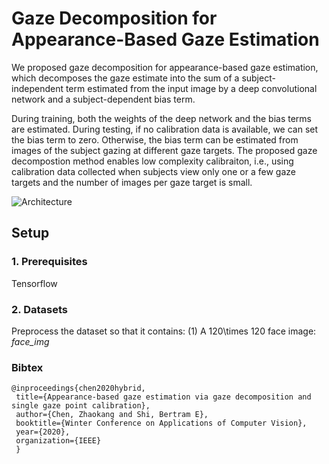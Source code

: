# Gaze Decomposition for Appearance-Based Gaze Estimation 
  We proposed gaze decomposition for appearance-based gaze estimation, which decomposes the gaze estimate into the sum of a subject-independent term estimated from the input image by a deep convolutional network and a subject-dependent bias term. 

  During training, both the weights of the deep network and the bias terms are estimated. During testing, if no calibration data is available, we can set the bias term to zero. Otherwise, the bias term can be estimated from images of the subject gazing at different gaze targets. The proposed gaze decompostion method enables low complexity calibraiton, i.e., using calibration data collected when subjects view only one or a few gaze targets and the number of images per gaze target is small.
  
  ![Architecture](https://raw.githubusercontent.com/czk32611/Gaze_Decomposition/master/Figure/Architecture.png)

## Setup
### 1. Prerequisites
Tensorflow

### 2. Datasets
Preprocess the dataset so that it contains:
(1) A 120\times 120 face image: *face_img* 

### Bibtex 
    
    @inproceedings{chen2020hybrid,
     title={Appearance-based gaze estimation via gaze decomposition and single gaze point calibration},
     author={Chen, Zhaokang and Shi, Bertram E},
     booktitle={Winter Conference on Applications of Computer Vision},
     year={2020},
     organization={IEEE}
     } 
     

